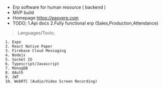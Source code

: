 - Erp software for human resource ( backend )
- MVP build
- Homepage https://easyerp.com
- TODO;
  1.Api docs
  2.Fully functional erp (Sales,Production,Attendance)

> Languages/Tools;

    1. Expo
    2. React Native Paper
    3. Firebase Cloud Messaging
    4. Nodejs
    5. Socket IO
    6. Typescript/Javascript
    7. MonogDB
    8. 0Auth
    9. JWT
    10. WebRTC (Audio/Video Screen Recording)
    
